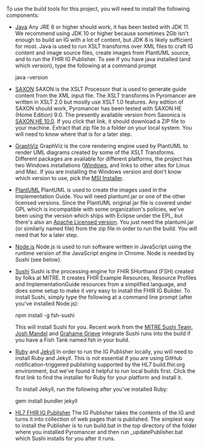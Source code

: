 To use the build tools for this project, you will need to install the following components:

* [Java](https://jdk.java.net/java-se-ri/11)
  Any JRE 8 or higher should work, it has been tested with JDK 11.  We recommend using
  JDK 10 or higher because sometimes 2Gb isn't enough to build an IG with a lot of content,
  but JDK 8 is likely sufficient for most.  Java is used to run XSLT transforms over XML files
  to craft IG content and image source files, create images from PlantUML source, and
  to run the FHIR IG Publisher.
  To see if you have java installed (and which version), type the following at a command prompt

    java -version

* [SAXON](http://saxon.sourceforge.net/)
  SAXON is the XSLT Processor that is used to generate guide content from the XML
  input file.  The XSLT transforms in Pyromancer are written in XSLT 2.0 but mostly
  use XSLT 1.0 features.  Any edition of SAXON should work, Pyromancer has been
  tested with SAXON HE (Home Edition) 9.0.  The presently available version from
  Saxonica is [SAXON HE 10.0](https://sourceforge.net/projects/saxon/files/Saxon-HE/10/Java/SaxonHE10-0J.zip/download).
  If you click that link, it should download a ZIP file to your machine.  Extract
  that zip file to a folder on your local system.  You will need to know where that
  is for a later step.

* [GraphViz](https://www.graphviz.org/download/)
  GraphViz is the core rendering engine used by PlantUML to render UML diagrams created
  by some of the XSLT Transforms.  Different packages are available for different platforms,
  the project has two Windows installations ([Windows](https://graphviz.gitlab.io/_pages/Download/Download_windows.html),
  and links to other sites for Linux and Mac.  If you are installing the Windows version
  and don't know which version to use, pick the [MSI Installer](https://graphviz.gitlab.io/_pages/Download/windows/graphviz-2.38.msi).

* [PlantUML](https://plantuml.com/download)
  PlantUML is used to create the images used in the Implementation Guide.  You will need
  plantuml.jar or one of the other licensed versions.  Since the PlantUML original jar file
  is covered under GPL which is incompatible with some organization's policies, we've been
  using the version which ships with Eclipse under the EPL, but there's also an [Apache
  Licensed version](http://sourceforge.net/projects/plantuml/files/plantuml-jar-asl-1.2020.5.zip/download).
  You just need the plantuml.jar (or similarly named file) from the zip file in order to run
  the build.  You will need that for a later step.

* [Node.js](https://nodejs.org/en/)
  Node.js is used to run software written in JavaScript using the runtime version of the
  JavaScript engine in Chrome.  Node is needed by Sushi (see below).

* [Sushi](https://github.com/FHIR/sushi)
  Sushi is the processing engine for FHIR SHorthand (FSH) created by folks at MITRE. It
  creates FHIR Example Resources, Resource Profiles and ImplementationGuide resources from
  a simplified language, and does some setup to make it very easy to install the FHIR IG
  Builder.  To install Sushi, simply type the following at a command line prompt (after
  you've installed Node.js):

    npm install -g fsh-sushi

  This will install Sushi for you. Recent work from the [MITRE Sushi Team](https://github.com/FHIR/sushi/graphs/contributors),
  [Josh Mandel](@jmandel) and [Grahame Grieve](@grahamegrieve) integrate Sushi
  runs into the build if you have a Fish Tank named fsh in your build.


* [Ruby](https://www.ruby-lang.org/en/downloads/) and [Jekyll]()
  In order to run the IG Publisher locally, you will need to install Ruby and Jekyll.
  This is  not essential if you are using GitHub notification-triggered publishing supported
  by the HL7 build.fhir.org environment, but we've found it helpful to run local
  builds first.  Click the first link to find the installer for Ruby for your platform
  and install it.

  To install Jekyll, run the following after you've installed Ruby:

   gem install bundler jekyll

* [HL7 FHIR IG Publisher](https://github.com/HL7/fhir-ig-publisher)
  The IG Publisher takes the contents of the IG and turns it into collection of web pages
  that is published.  The simplest way to install the Publisher is to
  run build.bat in the top directory of the folder where you installed Pyromancer
  and then run _updatePublisher.bat which Sushi installs for you after it runs.

